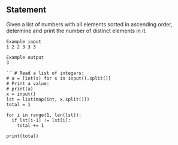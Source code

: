 ## Statement
Given a list of numbers with all elements sorted in ascending order, determine and print the number of distinct elements in it.

```
Example input
1 2 2 3 3 3

Example output
3

```# Read a list of integers:
# a = [int(s) for s in input().split()]
# Print a value:
# print(a)
x = input()
lst = list(map(int, x.split()))
total = 1

for i in range(1, len(lst)):
  if lst[i-1] != lst[i]:
    total += 1
  
print(total)
